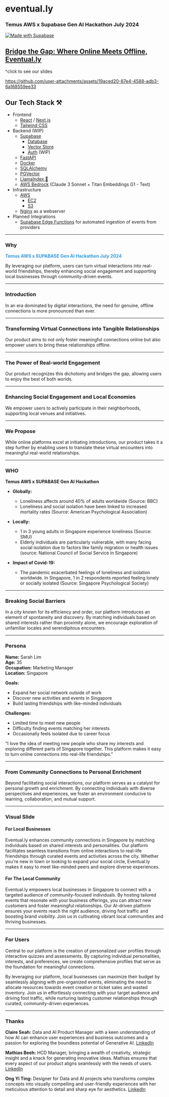 # eventual.ly
### Temus AWS x Supabase Gen AI Hackathon July 2024

<p>
  <a>
    <a href="https://supabase.com">
    <img src="https://supabase.com/badge-made-with-supabase-dark.svg" alt="Made with Supabase">
    </a>
  </a>
</p>

## [Bridge the Gap: Where Online Meets Offline, Eventual.ly](https://www.figma.com/slides/rLw1XTMGoNGI0VhAKCsP41/eventual.ly?node-id=4-59&t=5Pmj7zOE7jYDE68p-1)
^click to see our slides


https://github.com/user-attachments/assets/19aced20-87e4-4588-adb3-6a168559ee33


## Our Tech Stack ⚒️
- Frontend
    - [React](https://react.dev/) / [Next.js](https://nextjs.org/)
    - [Tailwind CSS](https://tailwindcss.com/)
- Backend (WIP)
    - [Supabase](https://supabase.com)
      - [Database](https://supabase.com/database)
      - [Vector Store](https://supabase.com/vector)
      - [Auth](https://supabase.com/auth) (WIP)
    - [FastAPI](https://fastapi.tiangolo.com/)
    - [Docker](https://www.docker.com/)
    - [SQLAlchemy](https://www.sqlalchemy.org/)
    - [PGVector](https://github.com/pgvector/pgvector)
    - [LlamaIndex 🦙](https://www.llamaindex.ai/)
    - [AWS Bedrock](https://aws.amazon.com/bedrock/) (Claude 3 Sonnet + Titan Embeddings G1 - Text)
- Infrastructure
    - [AWS](https://aws.amazon.com/)
        - [EC2](https://aws.amazon.com/ec2/)
        - [S3](https://aws.amazon.com/s3/)
    - [Nginx](https://docs.nginx.com/) as a webserver
- Planned Integrations
  - [Supabase Edge Functions](https://supabase.com/edge-functions) for automated ingestion of events from providers


---

### Why

**<span style="color: #3498DB;">Temus AWS x SUPABASE Gen AI Hackathon July 2024</span>**

By leveraging our platform, users can turn virtual interactions into real-world friendships, thereby enhancing social engagement and supporting local businesses through community-driven events.

---

### Introduction

In an era dominated by digital interactions, the need for genuine, offline connections is more pronounced than ever.


---

### Transforming Virtual Connections into Tangible Relationships

Our product aims to not only foster meaningful connections online but also empower users to bring these relationships offline.

---

### The Power of Real-world Engagement

Our product recognizes this dichotomy and bridges the gap, allowing users to enjoy the best of both worlds.

---

### Enhancing Social Engagement and Local Economies

We empower users to actively participate in their neighborhoods, supporting local venues and initiatives.

---

### We Propose

While online platforms excel at initiating introductions, our product takes it a step further by enabling users to translate these virtual encounters into meaningful real-world relationships.

---

### WHO

**Temus AWS x SUPABASE Gen AI Hackathon**

- **Globally:**
  - Loneliness affects around 40% of adults worldwide (Source: BBC)
  - Loneliness and social isolation have been linked to increased mortality rates (Source: American Psychological Association)
    
- **Locally:**
  - 1 in 3 young adults in Singapore experience loneliness (Source: SMU)
  - Elderly individuals are particularly vulnerable, with many facing social isolation due to factors like family migration or health issues (source: National Council of Social Service in Singapore)
- **Impact of Covid-19:**
  - The pandemic exacerbated feelings of loneliness and isolation worldwide. In Singapore, 1 in 2 respondents reported feeling lonely or socially isolated (Source: Singapore Psychological Society)



---

### Breaking Social Barriers

In a city known for its efficiency and order, our platform introduces an element of spontaneity and discovery. By matching individuals based on shared interests rather than proximity alone, we encourage exploration of unfamiliar locales and serendipitous encounters.

---

### Persona

**Name:** Sarah Lim  
**Age:** 35  
**Occupation:** Marketing Manager  
**Location:** Singapore

**Goals:**
- Expand her social network outside of work
- Discover new activities and events in Singapore
- Build lasting friendships with like-minded individuals

**Challenges:**
- Limited time to meet new people
- Difficulty finding events matching her interests
- Occasionally feels isolated due to career focus

"I love the idea of meeting new people who share my interests and exploring different parts of Singapore together. This platform makes it easy to turn online connections into real-life friendships."

---

### From Community Connections to Personal Enrichment

Beyond facilitating social interactions, our platform serves as a catalyst for personal growth and enrichment. By connecting individuals with diverse perspectives and experiences, we foster an environment conducive to learning, collaboration, and mutual support.

---

### Visual Slide

#### For Local Businesses

Eventual.ly enhances community connections in Singapore by matching individuals based on shared interests and personalities. Our platform facilitates seamless transitions from online interactions to real-life friendships through curated events and activities across the city. Whether you're new in town or looking to expand your social circle, Eventual.ly makes it easy to meet like-minded peers and explore diverse experiences.

#### For The Local Community

Eventual.ly empowers local businesses in Singapore to connect with a targeted audience of community-focused individuals. By hosting tailored events that resonate with your business offerings, you can attract new customers and foster meaningful relationships. Our AI-driven platform ensures your events reach the right audience, driving foot traffic and boosting brand visibility. Join us in cultivating vibrant local communities and thriving businesses.

---

### For Users

Central to our platform is the creation of personalized user profiles through interactive quizzes and assessments. By capturing individual personalities, interests, and preferences, we create comprehensive profiles that serve as the foundation for meaningful connections.

By leveraging our platform, local businesses can maximize their budget by seamlessly aligning with pre-organized events, eliminating the need to allocate resources towards event creation or ticket sales and wasted inventory. Join us in effortlessly connecting with your target audience and driving foot traffic, while nurturing lasting customer relationships through curated, community-driven experiences.

---

### Thanks

**Claire Seah:** Data and AI Product Manager with a keen understanding of how AI can enhance user experiences and business outcomes and a passion for exploring the boundless potential of Generative AI. [LinkedIn](https://www.linkedin.com/in/claire-seah/)

**Mathias Beeh:** HCD Manager, bringing a wealth of creativity, strategic insight and a knack for generating innovative ideas. Mathias ensures that every aspect of our product aligns seamlessly with the needs of users. [LinkedIn](https://www.linkedin.com/in/mathiasbeeh/)

**Ong Yi Ting:** Designer for Data and AI projects who transforms complex concepts into visually compelling and user-friendly experiences with her meticulous attention to detail and sharp eye for aesthetics. [LinkedIn](https://www.linkedin.com/in/yxtxng/)
